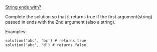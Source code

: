 [String ends with?](https://www.codewars.com/kata/string-ends-with)

Complete the solution so that it returns true if the first argument(string) passed in ends with the 2nd argument (also a string).

Examples:

    solution('abc', 'bc') # returns true
    solution('abc', 'd') # returns false

